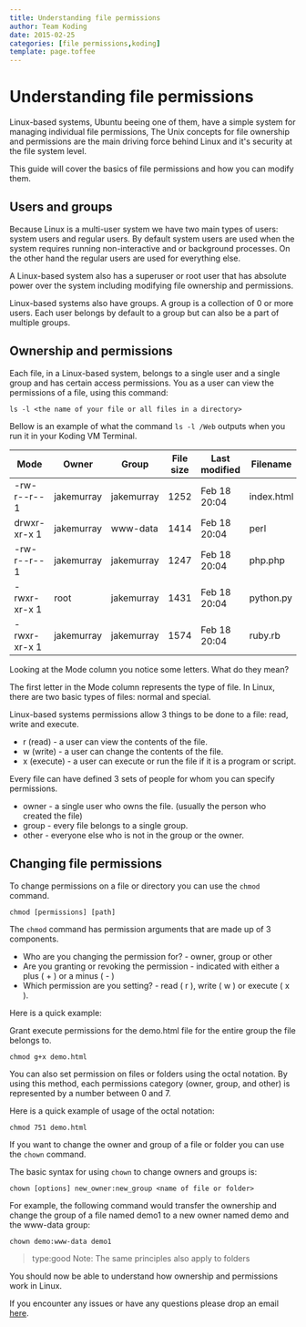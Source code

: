 ```yaml
---
title: Understanding file permissions
author: Team Koding
date: 2015-02-25
categories: [file permissions,koding]
template: page.toffee
---
```


# Understanding file permissions

Linux-based systems, Ubuntu beeing one of them, have a simple system for managing individual file permissions, The Unix concepts for file ownership and permissions are the main driving force behind Linux and it's security at the file system level.

This guide will cover the basics of file permissions and how you can modify them.

## Users and groups

Because Linux is a multi-user system we have two main types of users: system users and regular users. By default system users are used when the system requires running non-interactive and or background processes. On the other hand the regular users are used for everything else.

A Linux-based system also has a superuser or root user that has absolute power over the system including modifying file ownership and permissions.

Linux-based systems also have groups. A group is a collection of 0 or more users. Each user belongs by default to a group but can also be a part of multiple groups.

## Ownership and permissions

Each file, in a Linux-based system, belongs to a single user and a single group and has certain access permissions. You as a user can view the permissions of a file, using this command:

```
ls -l <the name of your file or all files in a directory>
```

Bellow is an example of what the command `ls -l /Web` outputs when you run it in your Koding VM Terminal.

| Mode         | Owner      | Group      | File size | Last modified | Filename   |
|--------------|------------|------------|-----------|---------------|------------|
| -rw-r--r-- 1 | jakemurray | jakemurray | 1252      | Feb 18 20:04  | index.html |
| drwxr-xr-x 1 | jakemurray | www-data   | 1414      | Feb 18 20:04  | perl    |
| -rw-r--r-- 1 | jakemurray | jakemurray | 1247      | Feb 18 20:04  | php.php    |
| -rwxr-xr-x 1 | root       | jakemurray | 1431      | Feb 18 20:04  | python.py  |
| -rwxr-xr-x 1 | jakemurray | jakemurray | 1574      | Feb 18 20:04  | ruby.rb    |

Looking at the Mode column you notice some letters. What do they mean?

The first letter in the Mode column represents the type of file. In Linux, there are two basic types of files: normal and special.

Linux-based systems permissions allow 3 things to be done to a file: read, write and execute.

* r (read) - a user can view the contents of the file.
* w (write) - a user can change the contents of the file.
* x (execute) - a user can execute or run the file if it is a program or script.

Every file can have defined 3 sets of people for whom you can specify permissions.

* owner - a single user who owns the file. (usually the person who created the file)
* group - every file belongs to a single group.
* other - everyone else who is not in the group or the owner.

## Changing file permissions

To change permissions on a file or directory you can use the `chmod` command.

```
chmod [permissions] [path]
```

The `chmod` command has permission arguments that are made up of 3 components.

* Who are you changing the permission for? - owner, group or other
* Are you granting or revoking the permission - indicated with either a plus ( + ) or a minus ( - )
* Which permission are you setting? - read ( r ), write ( w ) or execute ( x ).

Here is a quick example:

Grant execute permissions for the demo.html file for the entire group the file belongs to.

```
chmod g+x demo.html
```

You can also set permission on files or folders using the octal notation. By using this method, each permissions category (owner, group, and other) is represented by a number between 0 and 7.

Here is a quick example of usage of the octal notation:

```
chmod 751 demo.html
```

If you want to change the owner and group of a file or folder you can use the `chown` command.

The basic syntax for using `chown` to change owners and groups is:

```
chown [options] new_owner:new_group <name of file or folder>
```

For example, the following command would transfer the ownership and change the group of a file named demo1 to a new owner named demo and the www-data group:

```
chown demo:www-data demo1
```

> type:good
> Note: The same principles also apply to folders

You should now be able to understand how ownership and permissions work in Linux.

If you encounter any issues or have any questions please drop an email [here](mailto:support@koding.com).
